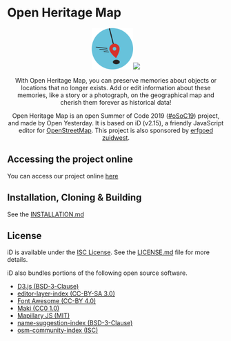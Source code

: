 <p align="center"><h1>Open Heritage Map</h1></p>

<p align="center"><img src="svg/open-yesterday-project/crest.svg" width="96"><img src="https://github.com/oSoc19/website/blob/master/img/logo/logo-osoc-color.svg" width="128"></p>

<p align="center">With Open Heritage Map, you can preserve memories about objects or locations that no longer exists. Add or edit information about these memories, like a story or a photograph, on the geographical map and cherish them forever as historical data!</p>

<p align="center">Open Heritage Map is an open Summer of Code 2019 (<a href="https://2019.summerofcode.be/" target="_blank">#oSoC19</a>) project, and made by Open Yesterday. It is based on iD (v2.15), a friendly JavaScript editor for <a href="https://www.openstreetmap.org/" target="_blank">OpenStreetMap</a>. This project is also sponsored by <a href="http://www.erfgoedzuidwest.be/" target="_blank">erfgoed zuidwest</a>.</p>

## Accessing the project online

You can access our project online <a href="http://zuidwestprojecten.be/ikxploreermee/index.html" target="_blank">here</a>

## Installation, Cloning & Building

See the [INSTALLATION.md](INSTALLATION.md)

## License

iD is available under the [ISC License](https://opensource.org/licenses/ISC).
See the [LICENSE.md](LICENSE.md) file for more details.

iD also bundles portions of the following open source software.
* [D3.js (BSD-3-Clause)](https://github.com/d3/d3)
* [editor-layer-index (CC-BY-SA 3.0)](https://github.com/osmlab/editor-layer-index)
* [Font Awesome (CC-BY 4.0)](https://fontawesome.com/license)
* [Maki (CC0 1.0)](https://github.com/mapbox/maki)
* [Mapillary JS (MIT)](https://github.com/mapillary/mapillary-js)
* [name-suggestion-index (BSD-3-Clause)](https://github.com/osmlab/name-suggestion-index)
* [osm-community-index (ISC)](https://github.com/osmlab/osm-community-index)

